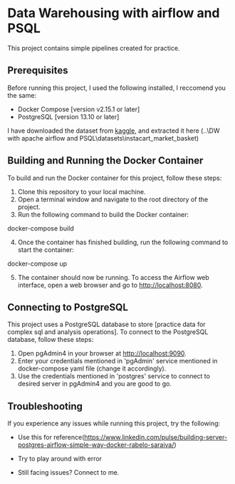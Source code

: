 # Data Warehousing with airflow and PSQL

This project contains simple pipelines created for practice.

## Prerequisites

Before running this project, I used the following installed, I reccomend you the same:

- Docker Compose [version v2.15.1 or later]
- PostgreSQL [version 13.10 or later]

I have downloaded the dataset from [kaggle](https://www.kaggle.com/competitions/instacart-market-basket-analysis/data), and extracted it here (..\DW with apache airflow and PSQL\datasets\instacart_market_basket)

## Building and Running the Docker Container

To build and run the Docker container for this project, follow these steps:

1. Clone this repository to your local machine.
2. Open a terminal window and navigate to the root directory of the project.
3. Run the following command to build the Docker container:

docker-compose build

4. Once the container has finished building, run the following command to start the container:

docker-compose up


5. The container should now be running. To access the Airflow web interface, open a web browser and go to [http://localhost:8080](http://localhost:8080).

## Connecting to PostgreSQL

This project uses a PostgreSQL database to store [practice data for complex sql and analysis operations]. To connect to the PostgreSQL database, follow these steps:

1. Open pgAdmin4 in your browser at [http://localhost:9090](http://localhost:9090).
2. Enter your credentials mentioned in 'pgAdmin' service mentioned in docker-compose yaml file (change it accordingly). 
3. Use the credentials mentioned in 'postgres' service to connect to desired server in pgAdmin4 and you are good to go.

## Troubleshooting

If you experience any issues while running this project, try the following:

- Use this for reference(https://www.linkedin.com/pulse/building-server-postgres-airflow-simple-way-docker-rabelo-saraiva/)

- Try to play around with error
- Still facing issues? Connect to me.
